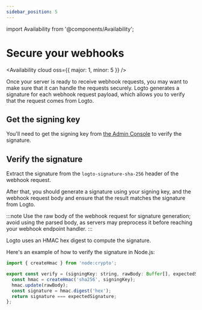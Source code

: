 ```yaml
---
sidebar_position: 5
---
```


import Availability from '@components/Availability';

<head>
  <link rel="canonical" href="https://docs.logto.io/developer/webhooks/secure-webhooks/" />
</head>

# Secure your webhooks

<Availability cloud oss={{ major: 1, minor: 5 }} />

Once your server is ready to receive webhook requests, you may want to make sure that it can handle the requests securely. Logto generates a signature for each webhook request payload, which allows you to verify that the request comes from Logto.

## Get the signing key

You'll need to get the signing key from [the Admin Console](./configure-webhooks-in-console.md#secure-webhook) to verify the signature.

## Verify the signature

Extract the signature from the `logto-signature-sha-256` header of the webhook request.

After that, you should generate a signature using your signing key, and the webhook request body and ensure that the result matches the signature from Logto.

:::note
Use the raw body of the webhook request for signature generation; avoid using the parsed body, as servers may preprocess it before reaching your webhook endpoint handler.
:::

Logto uses an HMAC hex digest to compute the signature.

Here's an example of how to verify the signature in Node.js:

```js
import { createHmac } from 'node:crypto';

export const verify = (signingKey: string, rawBody: Buffer[], expectedSignature: string) => {
  const hmac = createHmac('sha256', signingKey);
  hmac.update(rawBody);
  const signature = hmac.digest('hex');
  return signature === expectedSignature;
};
```
